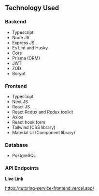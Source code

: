 ## Technology Used

### Backend

- Typescript
- Node JS
- Express JS
- Es Lint and Husky
- Cors
- Prisma (ORM)
- JWT
- ZOD
- Bcrypt

### Frontend

- Typescript
- Next JS
- React JS
- React Redux and Redux toolkit
- Axios
- React hook form
- Tailwind (CSS library)
- Material UI (Component library)

### Database

- PostgreSQL

### API Endpoints

**Live Link**

https://tutoring-service-frontend.vercel.app/
